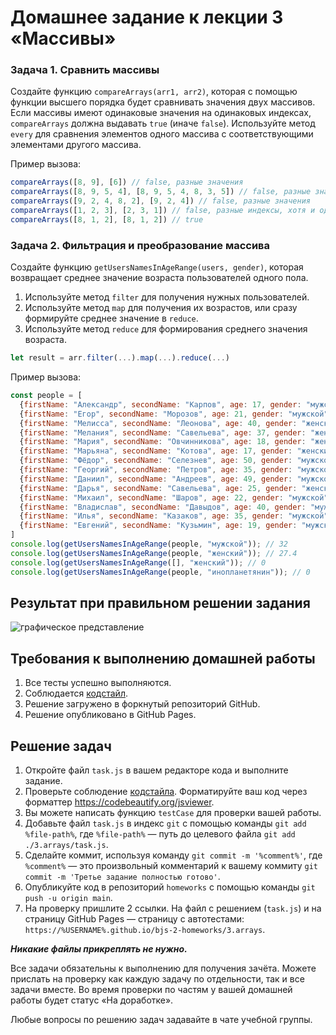 # Домашнее задание к лекции 3 «Массивы»

### Задача 1. Сравнить массивы

Создайте функцию `compareArrays(arr1, arr2)`, которая с помощью функции высшего порядка будет сравнивать значения двух массивов. Если массивы имеют одинаковые значения на одинаковых индексах, `compareArrays` должна выдавать `true` (иначе `false`). Используйте метод `every` для сравнения элементов одного массива с соответствующими элементами другого массива.

Пример вызова:

```javascript
compareArrays([8, 9], [6]) // false, разные значения
compareArrays([8, 9, 5, 4], [8, 9, 5, 4, 8, 3, 5]) // false, разные значения
compareArrays([9, 2, 4, 8, 2], [9, 2, 4]) // false, разные значения
compareArrays([1, 2, 3], [2, 3, 1]) // false, разные индексы, хотя и одинаковые значения
compareArrays([8, 1, 2], [8, 1, 2]) // true
```

### Задача 2. Фильтрация и преобразование массива

Создайте функцию `getUsersNamesInAgeRange(users, gender)`, которая возвращает среднее значение возраста пользователей одного пола.

1. Используйте метод `filter` для получения нужных пользователей.
2. Используйте метод `map` для получения их возрастов, или сразу формируйте среднее значение в `reduce`.
3. Используйте метод `reduce` для формирования среднего значения возраста.

```js
let result = arr.filter(...).map(...).reduce(...)
```

Пример вызова:

```javascript
const people = [
  {firstName: "Александр", secondName: "Карпов", age: 17, gender: "мужской"},
  {firstName: "Егор", secondName: "Морозов", age: 21, gender: "мужской"},
  {firstName: "Мелисса", secondName: "Леонова", age: 40, gender: "женский"},
  {firstName: "Мелания", secondName: "Савельева", age: 37, gender: "женский"},
  {firstName: "Мария", secondName: "Овчинникова", age: 18, gender: "женский"},
  {firstName: "Марьяна", secondName: "Котова", age: 17, gender: "женский"},
  {firstName: "Фёдор", secondName: "Селезнев", age: 50, gender: "мужской"},
  {firstName: "Георгий", secondName: "Петров", age: 35, gender: "мужской"},
  {firstName: "Даниил", secondName: "Андреев", age: 49, gender: "мужской"},
  {firstName: "Дарья", secondName: "Савельева", age: 25, gender: "женский"},
  {firstName: "Михаил", secondName: "Шаров", age: 22, gender: "мужской"},
  {firstName: "Владислав", secondName: "Давыдов", age: 40, gender: "мужской"},
  {firstName: "Илья", secondName: "Казаков", age: 35, gender: "мужской"},
  {firstName: "Евгений", secondName: "Кузьмин", age: 19, gender: "мужской"},
]
console.log(getUsersNamesInAgeRange(people, "мужской")); // 32
console.log(getUsersNamesInAgeRange(people, "женский")); // 27.4
console.log(getUsersNamesInAgeRange([], "женский")); // 0
console.log(getUsersNamesInAgeRange(people, "инопланетянин")); // 0
```

## Результат при правильном решении задания
![графическое представление](../Jasmine/results/sucessed_tasks_3.png)

## Требования к выполнению домашней работы

1.  Все тесты успешно выполняются.
2.  Соблюдается [кодстайл](https://github.com/netology-code/codestyle/tree/master/js#%D0%BF%D1%80%D0%B0%D0%B2%D0%B8%D0%BB%D0%B0-%D0%BE%D1%84%D0%BE%D1%80%D0%BC%D0%BB%D0%B5%D0%BD%D0%B8%D1%8F-javascript-%D0%BA%D0%BE%D0%B4%D0%B0).
3.  Решение загружено в форкнутый репозиторий GitHub.
4.  Решение опубликовано в GitHub Pages.

## Решение задач
1. Откройте файл `task.js` в вашем редакторе кода и выполните задание. <br>
2. Проверьте соблюдение [кодстайла](https://github.com/netology-code/codestyle/tree/master/js#%D0%BF%D1%80%D0%B0%D0%B2%D0%B8%D0%BB%D0%B0-%D0%BE%D1%84%D0%BE%D1%80%D0%BC%D0%BB%D0%B5%D0%BD%D0%B8%D1%8F-javascript-%D0%BA%D0%BE%D0%B4%D0%B0). Форматируйте ваш код через форматтер https://codebeautify.org/jsviewer.
3. Вы можете написать функцию `testCase` для проверки вашей работы. <br>
4. Добавьте файл `task.js` в индекс `git` с помощью команды `git add %file-path%`, где `%file-path%` — путь до целевого файла `git add ./3.arrays/task.js`. <br>
5. Сделайте коммит, используя команду `git commit -m '%comment%'`, где `%comment%` — это произвольный комментарий к вашему коммиту `git commit -m 'Третье задание полностью готово'`. <br>
6. Опубликуйте код в репозиторий `homeworks` с помощью команды `git push -u origin main`.<br>
7. На проверку пришлите 2 ссылки. На файл с решением (`task.js`) и на страницу GitHub Pages — страницу с автотестами: `https://%USERNAME%.github.io/bjs-2-homeworks/3.arrays`.

**_Никакие файлы прикреплять не нужно._**

Все задачи обязательны к выполнению для получения зачёта. Можете прислать на проверку как каждую задачу по отдельности, так и все задачи вместе. Во время проверки по частям у вашей домашней работы будет статус «На доработке».

Любые вопросы по решению задач задавайте в чате учебной группы.